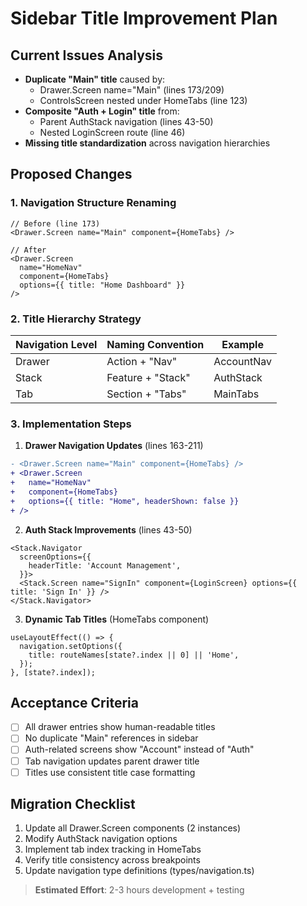 # Sidebar Title Improvement Plan

## Current Issues Analysis

- **Duplicate "Main" title** caused by:
  - Drawer.Screen name="Main" (lines 173/209)
  - ControlsScreen nested under HomeTabs (line 123)
- **Composite "Auth + Login" title** from:
  - Parent AuthStack navigation (lines 43-50)
  - Nested LoginScreen route (line 46)
- **Missing title standardization** across navigation hierarchies

## Proposed Changes

### 1. Navigation Structure Renaming

```tsx
// Before (line 173)
<Drawer.Screen name="Main" component={HomeTabs} />

// After
<Drawer.Screen
  name="HomeNav"
  component={HomeTabs}
  options={{ title: "Home Dashboard" }}
/>
```

### 2. Title Hierarchy Strategy

| Navigation Level | Naming Convention | Example    |
| ---------------- | ----------------- | ---------- |
| Drawer           | Action + "Nav"    | AccountNav |
| Stack            | Feature + "Stack" | AuthStack  |
| Tab              | Section + "Tabs"  | MainTabs   |

### 3. Implementation Steps

1. **Drawer Navigation Updates** (lines 163-211)

```diff
- <Drawer.Screen name="Main" component={HomeTabs} />
+ <Drawer.Screen
+   name="HomeNav"
+   component={HomeTabs}
+   options={{ title: "Home", headerShown: false }}
+ />
```

2. **Auth Stack Improvements** (lines 43-50)

```tsx
<Stack.Navigator
  screenOptions={{
    headerTitle: 'Account Management',
  }}>
  <Stack.Screen name="SignIn" component={LoginScreen} options={{ title: 'Sign In' }} />
</Stack.Navigator>
```

3. **Dynamic Tab Titles** (HomeTabs component)

```tsx
useLayoutEffect(() => {
  navigation.setOptions({
    title: routeNames[state?.index || 0] || 'Home',
  });
}, [state?.index]);
```

## Acceptance Criteria

- [ ] All drawer entries show human-readable titles
- [ ] No duplicate "Main" references in sidebar
- [ ] Auth-related screens show "Account" instead of "Auth"
- [ ] Tab navigation updates parent drawer title
- [ ] Titles use consistent title case formatting

## Migration Checklist

1. Update all Drawer.Screen components (2 instances)
2. Modify AuthStack navigation options
3. Implement tab index tracking in HomeTabs
4. Verify title consistency across breakpoints
5. Update navigation type definitions (types/navigation.ts)

> **Estimated Effort**: 2-3 hours development + testing
